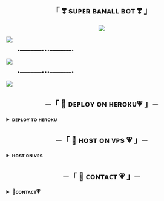 <h2 align="center">
    「 ❣️ sᴜᴘᴇʀ ʙᴀɴᴀʟʟ ʙᴏᴛ ❣️ 」
</h2>


<p align="center"><a href="https://envs.sh/BAC.mp4"><img src="https://files.catbox.moe/xl9z7j.jpg"></a></p>

<a href="https://envs.sh/BAU.mp4"><img src="https://user-images.githubusercontent.com/73097560/115834477-dbab4500-a447-11eb-908a-139a6edaec5c.gif"></a>


        •━━━━━━━━•••━━━━━━━━•

<img src="https://readme-typing-svg.herokuapp.com?color=FF0000&width=420&lines=MADE+BYE+BADMUNDA%E2%9D%A4%EF%B8%8F"> 

        •━━━━━━━━•••━━━━━━━━•

</h2>
<img src="https://user-images.githubusercontent.com/73097560/115834477-dbab4500-a447-11eb-908a-139a6edaec5c.gif">

<h2 align="center">
    ─「 🦋 ᴅᴇᴩʟᴏʏ ᴏɴ ʜᴇʀᴏᴋᴜ💗 」─
</h2>
<details>
<summary><b>ᴅᴇᴘʟᴏʏ ᴛᴏ ʜᴇʀᴏᴋᴜ</b></summary>
<br>
<p align="center"><a href="http://dashboard.heroku.com/new?template=https://github.com/Badhacker98/Banall"> <img src="https://img.shields.io/badge/Deploy%20On%20Heroku-blue?style=for-the-badge&logo=heroku" width="220" height="38.45"/></a></p>
</details>

<h2 align="center">
    ─「 🦋 ʜᴏsᴛ ᴏɴ ᴠᴘs 💗 」─
</h2>
<details>
<summary><b>ʜᴏsᴛ ᴏɴ ᴠᴘs </b></summary>

`pip install --upgrade pip`

`apt-get -y install git gcc python3-dev`

`sudo apt-get update && sudo apt-get upgrade -y`

`git clone https://github.com/Badhacker98/Banall && cd Banall`

`pip3 install -U -r requirements.txt`

`bash setup`

`screen -R Banall`

`python3 -m Banall`

`ᴄᴛʀʟ ᴀ+ᴅ`

</details>



<h2 align="center">
    ─「 🦋 ᴄᴏɴᴛᴀᴄᴛ 💗 」─
</h2>
<details>
<summary><b>🦋ᴄᴏɴᴛᴀᴄᴛ💗</b></summary>
<br>
    
### Contact :
<a href="https://t.me/II_BAD_MUNDA_II"><img title="Telegram" src="https://img.shields.io/badge/Telegram-%23000000.svg?&style=for-the-badge&logo=telegram&logoColor=61DAFB"></a>
<a href="https://mail.google.com/mail/?view=cm&fs=1&to=sukhwinderwarval50@gmail.com"><img title="GMAIL" src="https://img.shields.io/badge/Gmail-D14836?style=for-the-badge&logo=gmail&logoColor=white"></a>
<a href="https://instagram.com/lll_bad_munda_lll"><img title="Instagram" src="https://img.shields.io/badge/instagram-%23E4405F.svg?&style=for-the-badge&logo=instagram&logoColor=white"></a>
